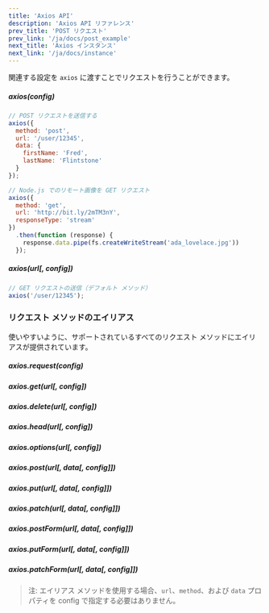 ```yaml
---
title: 'Axios API'
description: 'Axios API リファレンス'
prev_title: 'POST リクエスト'
prev_link: '/ja/docs/post_example'
next_title: 'Axios インスタンス'
next_link: '/ja/docs/instance'
---
```


関連する設定を `axios` に渡すことでリクエストを行うことができます。

##### axios(config)

```js
// POST リクエストを送信する
axios({
  method: 'post',
  url: '/user/12345',
  data: {
    firstName: 'Fred',
    lastName: 'Flintstone'
  }
});
```

```js
// Node.js でのリモート画像を GET リクエスト
axios({
  method: 'get',
  url: 'http://bit.ly/2mTM3nY',
  responseType: 'stream'
})
  .then(function (response) {
    response.data.pipe(fs.createWriteStream('ada_lovelace.jpg'))
  });
```

##### axios(url[, config])

```js
// GET リクエストの送信（デフォルト メソッド）
axios('/user/12345');
```

### リクエスト メソッドのエイリアス

使いやすいように、サポートされているすべてのリクエスト メソッドにエイリアスが提供されています。

##### axios.request(config)
##### axios.get(url[, config])
##### axios.delete(url[, config])
##### axios.head(url[, config])
##### axios.options(url[, config])
##### axios.post(url[, data[, config]])
##### axios.put(url[, data[, config]])
##### axios.patch(url[, data[, config]])
##### axios.postForm(url[, data[, config]])
##### axios.putForm(url[, data[, config]])
##### axios.patchForm(url[, data[, config]])

> 注: エイリアス メソッドを使用する場合、`url`、`method`、および `data` プロパティを config で指定する必要はありません。
